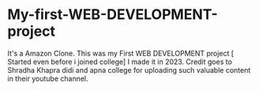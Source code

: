 # My-first-WEB-DEVELOPMENT-project 
It's a Amazon Clone.
This was my First WEB DEVELOPMENT project [ Started even before i joined college]
I made it in 2023.
Credit goes to Shradha Khapra didi and apna college for uploading such valuable content in their youtube channel.

